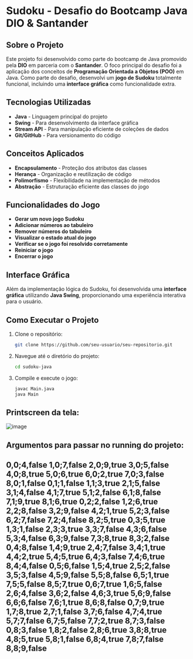 # Sudoku - Desafio do Bootcamp Java DIO & Santander

## Sobre o Projeto
Este projeto foi desenvolvido como parte do bootcamp de Java promovido pela **DIO** em parceria com o **Santander**. O foco principal do desafio foi a aplicação dos conceitos de **Programação Orientada a Objetos (POO)** em Java. Como parte do desafio, desenvolvi um **jogo de Sudoku** totalmente funcional, incluindo uma **interface gráfica** como funcionalidade extra.

## Tecnologias Utilizadas
- **Java** - Linguagem principal do projeto
- **Swing** - Para desenvolvimento da interface gráfica
- **Stream API** - Para manipulação eficiente de coleções de dados
- **Git/GitHub** - Para versionamento do código

## Conceitos Aplicados
- **Encapsulamento** - Proteção dos atributos das classes
- **Herança** - Organização e reutilização de código
- **Polimorfismo** - Flexibilidade na implementação de métodos
- **Abstração** - Estruturação eficiente das classes do jogo

## Funcionalidades do Jogo
- **Gerar um novo jogo Sudoku**
- **Adicionar números ao tabuleiro**
- **Remover números do tabuleiro**
- **Visualizar o estado atual do jogo**
- **Verificar se o jogo foi resolvido corretamente**
- **Reiniciar o jogo**
- **Encerrar o jogo**

## Interface Gráfica
Além da implementação lógica do Sudoku, foi desenvolvida uma **interface gráfica** utilizando **Java Swing**, proporcionando uma experiência interativa para o usuário.

## Como Executar o Projeto
1. Clone o repositório:
   ```bash
   git clone https://github.com/seu-usuario/seu-repositorio.git
   ```
2. Navegue até o diretório do projeto:
   ```bash
   cd sudoku-java
   ```
3. Compile e execute o jogo:
   ```bash
   javac Main.java
   java Main
   ```

## Printscreen da tela:
![image](https://github.com/user-attachments/assets/e964e479-ac02-4fe1-9709-748615a80d40)

## Argumentos para passar no running do projeto:

0,0;4,false 1,0;7,false 2,0;9,true 3,0;5,false 4,0;8,true 5,0;6,true 6,0;2,true 7,0;3,false 8,0;1,false 0,1;1,false 1,1;3,true 2,1;5,false 3,1;4,false 4,1;7,true 5,1;2,false 6,1;8,false 7,1;9,true 8,1;6,true 0,2;2,false 1,2;6,true 2,2;8,false 3,2;9,false 4,2;1,true 5,2;3,false 6,2;7,false 7,2;4,false 8,2;5,true 0,3;5,true 1,3;1,false 2,3;3,true 3,3;7,false 4,3;6,false 5,3;4,false 6,3;9,false 7,3;8,true 8,3;2,false 0,4;8,false 1,4;9,true 2,4;7,false 3,4;1,true 4,4;2,true 5,4;5,true 6,4;3,false 7,4;6,true 8,4;4,false 0,5;6,false 1,5;4,true 2,5;2,false 3,5;3,false 4,5;9,false 5,5;8,false 6,5;1,true 7,5;5,false 8,5;7,true 0,6;7,true 1,6;5,false 2,6;4,false 3,6;2,false 4,6;3,true 5,6;9,false 6,6;6,false 7,6;1,true 8,6;8,false 0,7;9,true 1,7;8,true 2,7;1,false 3,7;6,false 4,7;4,true 5,7;7,false 6,7;5,false 7,7;2,true 8,7;3,false 0,8;3,false 1,8;2,false 2,8;6,true 3,8;8,true 4,8;5,true 5,8;1,false 6,8;4,true 7,8;7,false 8,8;9,false
---


